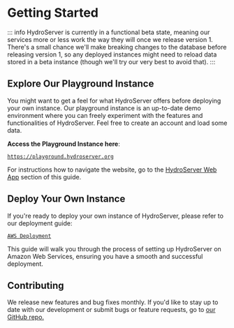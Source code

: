 # Getting Started

::: info
HydroServer is currently in a functional beta state, meaning our services more or less work the way they will once we release version 1. There's a small chance we'll make breaking changes to the database before releasing version 1, so any deployed instances might need to reload data stored in a beta instance (though we'll try our very best to avoid that).
:::

## Explore Our Playground Instance

You might want to get a feel for what HydroServer offers before deploying your own instance. Our playground instance is an up-to-date demo environment where you can freely experiment with the features and functionalities of HydroServer. Feel free to create an account and load some data.

**Access the Playground Instance here**:

[`https://playground.hydroserver.org`](https://playground.hydroserver.org)

For instructions how to navigate the website, go to the [HydroServer Web App](web-application.md) section of this guide.

## Deploy Your Own Instance

If you're ready to deploy your own instance of HydroServer, please refer to our deployment guide:

[`AWS Deployment`](../deployment/aws-deployment.md)

This guide will walk you through the process of setting up HydroServer on Amazon Web Services, ensuring you have a smooth and successful deployment.

## Contributing

We release new features and bug fixes monthly. If you'd like to stay up to date with our development or submit bugs or feature requests, go to [our GitHub repo.](https://github.com/hydroserver2/hydroserver)
